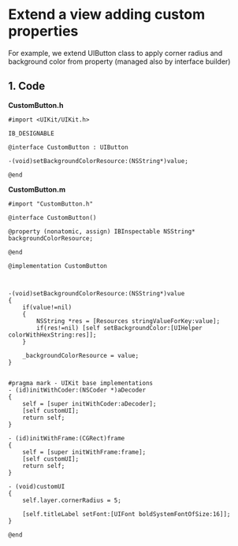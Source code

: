 # Extend a view adding custom properties

For example, we extend UIButton class to apply corner radius and background color from property (managed also by interface builder)

## 1. Code

**CustomButton.h**
```objc
#import <UIKit/UIKit.h>

IB_DESIGNABLE

@interface CustomButton : UIButton

-(void)setBackgroundColorResource:(NSString*)value;

@end
```


**CustomButton.m**
```objc
#import "CustomButton.h"

@interface CustomButton()

@property (nonatomic, assign) IBInspectable NSString* backgroundColorResource;

@end

@implementation CustomButton



-(void)setBackgroundColorResource:(NSString*)value
{
    if(value!=nil)
    {
        NSString *res = [Resources stringValueForKey:value];
        if(res!=nil) [self setBackgroundColor:[UIHelper colorWithHexString:res]];
    }
    
    _backgroundColorResource = value;
}


#pragma mark - UIKit base implementations
- (id)initWithCoder:(NSCoder *)aDecoder
{
    self = [super initWithCoder:aDecoder];
    [self customUI];
    return self;
}

- (id)initWithFrame:(CGRect)frame
{
    self = [super initWithFrame:frame];
    [self customUI];
    return self;
}

- (void)customUI
{
    self.layer.cornerRadius = 5;
    
    [self.titleLabel setFont:[UIFont boldSystemFontOfSize:16]];
}

@end
```
